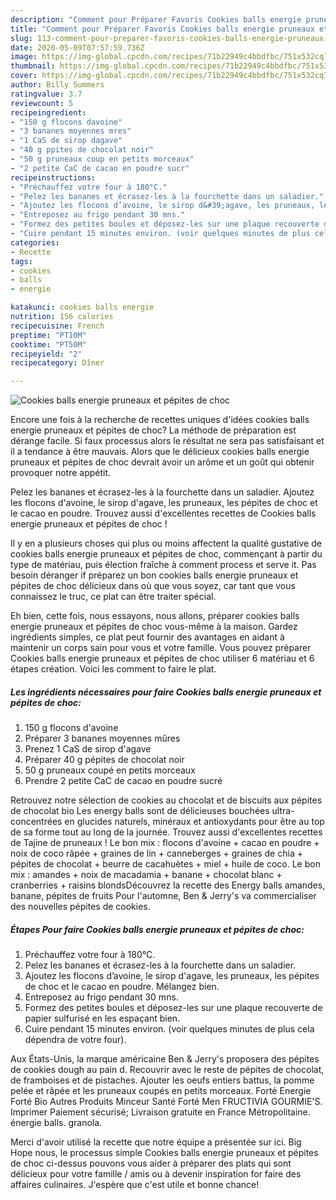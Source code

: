 ```yaml
---
description: "Comment pour Préparer Favoris Cookies balls energie pruneaux et pépites de choc"
title: "Comment pour Préparer Favoris Cookies balls energie pruneaux et pépites de choc"
slug: 113-comment-pour-preparer-favoris-cookies-balls-energie-pruneaux-et-pepites-de-choc
date: 2020-05-09T07:57:59.736Z
image: https://img-global.cpcdn.com/recipes/71b22949c4bbdfbc/751x532cq70/cookies-balls-energie-pruneaux-et-pepites-de-choc-photo-principale-de-la-recette.jpg
thumbnail: https://img-global.cpcdn.com/recipes/71b22949c4bbdfbc/751x532cq70/cookies-balls-energie-pruneaux-et-pepites-de-choc-photo-principale-de-la-recette.jpg
cover: https://img-global.cpcdn.com/recipes/71b22949c4bbdfbc/751x532cq70/cookies-balls-energie-pruneaux-et-pepites-de-choc-photo-principale-de-la-recette.jpg
author: Billy Summers
ratingvalue: 3.7
reviewcount: 5
recipeingredient:
- "150 g flocons davoine"
- "3 bananes moyennes mres"
- "1 CaS de sirop dagave"
- "40 g ppites de chocolat noir"
- "50 g pruneaux coup en petits morceaux"
- "2 petite CaC de cacao en poudre sucr"
recipeinstructions:
- "Préchauffez votre four à 180°C."
- "Pelez les bananes et écrasez-les à la fourchette dans un saladier."
- "Ajoutez les flocons d’avoine, le sirop d&#39;agave, les pruneaux, les pépites de choc et le cacao en poudre. Mélangez bien."
- "Entreposez au frigo pendant 30 mns."
- "Formez des petites boules et déposez-les sur une plaque recouverte de papier sulfurisé en les espaçant bien."
- "Cuire pendant 15 minutes environ. (voir quelques minutes de plus cela dépendra de votre four)."
categories:
- Recette
tags:
- cookies
- balls
- energie

katakunci: cookies balls energie 
nutrition: 156 calories
recipecuisine: French
preptime: "PT10M"
cooktime: "PT50M"
recipeyield: "2"
recipecategory: Dîner

---
```



![Cookies balls energie pruneaux et pépites de choc](https://img-global.cpcdn.com/recipes/71b22949c4bbdfbc/751x532cq70/cookies-balls-energie-pruneaux-et-pepites-de-choc-photo-principale-de-la-recette.jpg)

Encore une fois à la recherche de recettes uniques d'idées cookies balls energie pruneaux et pépites de choc? La méthode de préparation est dérange facile. Si faux processus alors le résultat ne sera pas satisfaisant et il a tendance à être mauvais. Alors que le délicieux cookies balls energie pruneaux et pépites de choc devrait avoir un arôme et un goût qui obtenir provoquer notre appétit.

Pelez les bananes et écrasez-les à la fourchette dans un saladier. Ajoutez les flocons d&#39;avoine, le sirop d&#39;agave, les pruneaux, les pépites de choc et le cacao en poudre. Trouvez aussi d&#39;excellentes recettes de Cookies balls energie pruneaux et pépites de choc !

Il y en a plusieurs choses qui plus ou moins affectent la qualité gustative de cookies balls energie pruneaux et pépites de choc, commençant à partir du type de matériau, puis élection fraîche à comment process et serve it. Pas besoin déranger if préparez un bon cookies balls energie pruneaux et pépites de choc délicieux dans où que vous soyez, car tant que vous connaissez le truc, ce plat can être traiter spécial.


Eh bien, cette fois, nous essayons, nous allons, préparer cookies balls energie pruneaux et pépites de choc vous-même à la maison. Gardez ingrédients simples, ce plat peut fournir des avantages en aidant à maintenir un corps sain pour vous et votre famille. Vous pouvez préparer Cookies balls energie pruneaux et pépites de choc utiliser 6 matériau et 6 étapes création. Voici les comment to faire le plat.

<!--inarticleads1-->

##### Les ingrédients nécessaires pour faire Cookies balls energie pruneaux et pépites de choc:

1.  150 g flocons d&#39;avoine
1. Préparer 3 bananes moyennes mûres
1. Prenez 1 CaS de sirop d&#39;agave
1. Préparer 40 g pépites de chocolat noir
1.  50 g pruneaux coupé en petits morceaux
1. Prendre 2 petite CaC de cacao en poudre sucré


Retrouvez notre sélection de cookies au chocolat et de biscuits aux pépites de chocolat bio Les energy balls sont de délicieuses bouchées ultra-concentrées en glucides naturels, minéraux et antioxydants pour être au top de sa forme tout au long de la journée. Trouvez aussi d&#39;excellentes recettes de Tajine de pruneaux ! Le bon mix : flocons d&#39;avoine + cacao en poudre + noix de coco râpée + graines de lin + canneberges + graines de chia + pépites de chocolat + beurre de cacahuètes + miel + huile de coco. Le bon mix : amandes + noix de macadamia + banane + chocolat blanc + cranberries + raisins blondsDécouvrez la recette des Energy balls amandes, banane, pépites de fruits Pour l&#39;automne, Ben &amp; Jerry&#39;s va commercialiser des nouvelles pépites de cookies. 

<!--inarticleads2-->

##### Étapes Pour faire Cookies balls energie pruneaux et pépites de choc:

1. Préchauffez votre four à 180°C.
1. Pelez les bananes et écrasez-les à la fourchette dans un saladier.
1. Ajoutez les flocons d’avoine, le sirop d&#39;agave, les pruneaux, les pépites de choc et le cacao en poudre. Mélangez bien.
1. Entreposez au frigo pendant 30 mns.
1. Formez des petites boules et déposez-les sur une plaque recouverte de papier sulfurisé en les espaçant bien.
1. Cuire pendant 15 minutes environ. (voir quelques minutes de plus cela dépendra de votre four).


Aux États-Unis, la marque américaine Ben &amp; Jerry&#39;s proposera des pépites de cookies dough au pain d. Recouvrir avec le reste de pépites de chocolat, de framboises et de pistaches. Ajouter les oeufs entiers battus, la pomme pelée et râpée et les pruneaux coupés en petits morceaux. Forté Energie Forté Bio Autres Produits Minceur Santé Forté Men FRUCTIVIA GOURMIE&#39;S. Imprimer Paiement sécurisé; Livraison gratuite en France Métropolitaine. énergie balls. granola. 


Merci d'avoir utilisé la recette que notre équipe a présentée sur ici. Big Hope nous, le processus simple Cookies balls energie pruneaux et pépites de choc ci-dessus pouvons vous aider à préparer des plats qui sont délicieux pour votre famille / amis ou à devenir inspiration for faire des affaires culinaires. J'espère que c'est utile et bonne chance!
